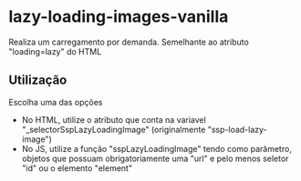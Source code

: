 # lazy-loading-images-vanilla
Realiza um carregamento por demanda. Semelhante ao atributo "loading=lazy" do HTML 

## Utilização
Escolha uma das opções
- No HTML, utilize o atributo que conta na variavel "_selectorSspLazyLoadingImage" (originalmente "ssp-load-lazy-image")
- No JS, utilize a função "sspLazyLoadingImage" tendo como parâmetro, objetos que possuam obrigatoriamente uma "url" e pelo menos seletor "id" ou o elemento "element"
